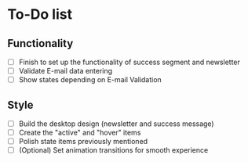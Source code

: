 # To-Do list

## Functionality

- [ ] Finish to set up the functionality of success segment and newsletter
- [ ] Validate E-mail data entering
- [ ] Show states depending on E-mail Validation

## Style

- [ ] Build the desktop design (newsletter and success message)
- [ ] Create the "active" and "hover" items
- [ ] Polish state items previously mentioned
- [ ] (Optional) Set animation transitions for smooth experience
